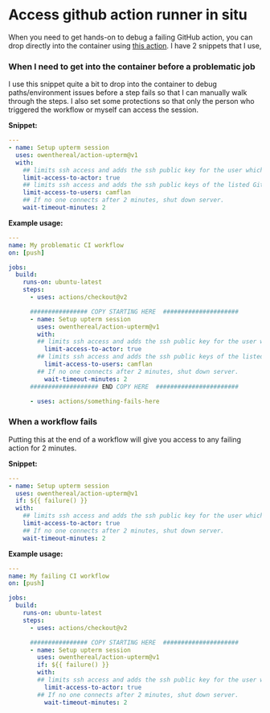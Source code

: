 # Access github action runner in situ

When you need to get hands-on to debug a failing GitHub action, you can drop directly into the container using [this action](https://github.com/marketplace/actions/debugging-with-ssh). I have 2 snippets that I use,

### When I need to get into the container before a problematic job

I use this snippet quite a bit to drop into the container to debug paths/environment issues before a step fails so that I can manually walk through the steps. I also set some protections so that only the person who triggered the workflow or myself can access the session.

**Snippet:**

```yaml
---
- name: Setup upterm session
  uses: owenthereal/action-upterm@v1
  with:
    ## limits ssh access and adds the ssh public key for the user which triggered the workflow
    limit-access-to-actor: true
    ## limits ssh access and adds the ssh public keys of the listed GitHub users
    limit-access-to-users: camflan
    ## If no one connects after 2 minutes, shut down server.
    wait-timeout-minutes: 2
```

**Example usage:**

```yaml
---
name: My problematic CI workflow
on: [push]

jobs:
  build:
    runs-on: ubuntu-latest
    steps:
      - uses: actions/checkout@v2

      ################ COPY STARTING HERE  #####################
      - name: Setup upterm session
        uses: owenthereal/action-upterm@v1
        with:
        ## limits ssh access and adds the ssh public key for the user which triggered the workflow
          limit-access-to-actor: true
        ## limits ssh access and adds the ssh public keys of the listed GitHub users
          limit-access-to-users: camflan
        ## If no one connects after 2 minutes, shut down server.
          wait-timeout-minutes: 2
      ################### END COPY HERE  #######################

      - uses: actions/something-fails-here
```

### When a workflow fails

Putting this at the end of a workflow will give you access to any failing action for 2 minutes.

**Snippet:**

```yaml
---
- name: Setup upterm session
  uses: owenthereal/action-upterm@v1
  if: ${{ failure() }}
  with:
    ## limits ssh access and adds the ssh public key for the user which triggered the workflow
    limit-access-to-actor: true
    ## If no one connects after 2 minutes, shut down server.
    wait-timeout-minutes: 2
```

**Example usage:**

```yaml
---
name: My failing CI workflow
on: [push]

jobs:
  build:
    runs-on: ubuntu-latest
    steps:
      - uses: actions/checkout@v2

      ################ COPY STARTING HERE  #####################
      - name: Setup upterm session
        uses: owenthereal/action-upterm@v1
        if: ${{ failure() }}
        with:
        ## limits ssh access and adds the ssh public key for the user which triggered the workflow
          limit-access-to-actor: true
        ## If no one connects after 2 minutes, shut down server.
          wait-timeout-minutes: 2
```
